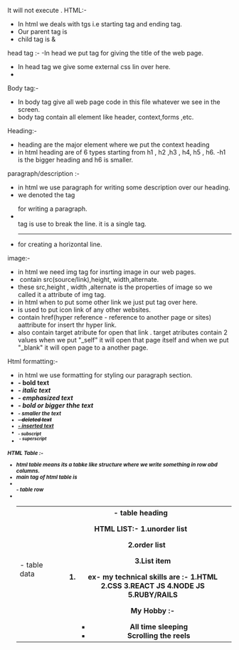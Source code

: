 It will not execute .
HTML:-
- In html we deals with tgs i.e starting tag and ending tag.
- Our parent tag is <html></html>
- child tag is <head></head> & <body></body>


head tag :- 
-In head we put <title></title> tag for giving the title of the web page.
- In head tag we give some external css lin over here.
-
Body tag:-
- In body tag give all web page code in this file whatever we see in the screen.
- body tag contain all element like header, context,forms ,etc.

Heading:-
- heading are the major element where we put the context heading
- in html heading are of 6 types starting from h1 , h2 ,h3 , h4, h5 , h6.
-h1 is the bigger heading and h6 is smaller.

paragraph/description :-
- in html we use paragraph for writing some description over our heading.
- we denoted the tag <p></p> for writing a paragraph.
- <br> tag is use to break the line. it is a single tag.
- <hr> for creating a horizontal line.
 image:-
 - in html we need img tag for insrting image in our web pages.
 - <img> contain src(source/link),height, width,alternate.
 - these src,height , width ,alternate is the properties of image so we called it a attribute of img tag.
 - in html when to put some other link we just put <a> tag over here.
 - <a> is used to put icon link of any other websites.
 - <a> contain href(hyper reference - reference to another page or sites) aattribute for insert thr hyper link.
- <a> also contain target atribute for open that link . target atributes contain 2 values when we put "_self" it will open that page itself and when we put "_blank" it will open page to a another page.

Html formatting:-
- in html we use formatting for styling our paragraph section.
- <b> - bold text
- <i> - italic text
- <em> - emphasized text
- <strong> - bold or bigger thhe text
- <small> - smaller the text
- <del> - deleted text
- <ins> - inserted text
- <sub> - subscript
- <sup> - superscript

HTML Table :-
-  html table means its a tabke like structure where we write something in row abd columns.
- main tag of html table is <table>
- <tr> - table row
- <td> - table data
- <th> - table heading

HTML LIST:-
1.unorder list <ul>
2.order list <ol>
3.List item <li>

ex-
my technical skills are :-
1.HTML
2.CSS
3.REACT JS
4.NODE JS
5.RUBY/RAILS

My Hobby :-
- All time sleeping
- Scrolling the reels